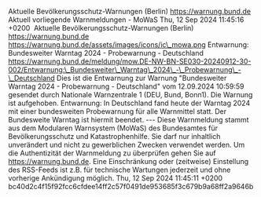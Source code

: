 Aktuelle Bevölkerungsschutz-Warnungen (Berlin) https://warnung.bund.de Aktuell vorliegende Warnmeldungen - MoWaS Thu, 12 Sep 2024 11:45:16 +0200 ![]() Aktuelle Bevölkerungsschutz-Warnungen (Berlin) https://warnung.bund.de https://warnung.bund.de/assets/images/icons/ic\_mowa.png Entwarnung: Bundesweiter Warntag 2024 - Probewarnung - Deutschland https://warnung.bund.de/meldung/mow.DE-NW-BN-SE030-20240912-30-002/Entwarnung:\_Bundesweiter\_Warntag\_2024\_-\_Probewarnung\_-\_Deutschland Dies ist die Entwarnung zur Warnung "Bundesweiter Warntag 2024 - Probewarnung - Deutschland" vom 12.09.2024 10:59:59 gesendet durch Nationale Warnzentrale 1 (DEU, Bund, Bonn1). Die Warnung ist aufgehoben. Entwarnung: In Deutschland fand heute der Warntag 2024 mit einer bundesweiten Probewarnung für alle Warnmittel statt. Der Bundesweite Warntag ist hiermit beendet. ---
Diese Warnmeldung stammt aus dem Modularen Warnsystem (MoWaS) des Bundesamtes für Bevölkerungsschutz und Katastrophenhilfe.
Sie darf nur inhaltlich unverändert und nicht zu gewerblichen Zwecken verwendet werden.
Um die Authentizität der Warnmeldung zu überprüfen gehen Sie auf https://warnung.bund.de.
Eine Einschränkung oder (zeitweise) Einstellung des RSS-Feeds ist z.B. für technische Wartungen jederzeit und ohne vorherige Ankündigung möglich. Thu, 12 Sep 2024 11:45:11 +0200 bc40d2c4f15f92fcc6cfdee14ff2c57f0491de953685f3c679b9a68ff2a9646b
